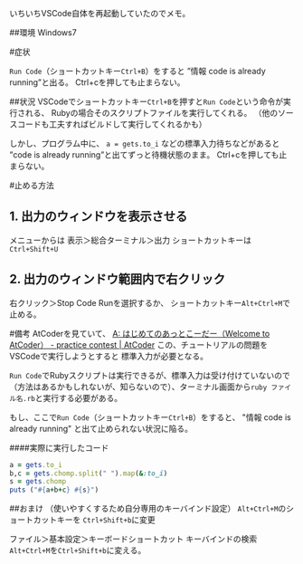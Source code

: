 <!--
title:   VSCode "情報 code is already running" と出て止められない場合の対処。
tags:    VSCode
id:      78e87bec9d9d1de605f0
private: false
-->
いちいちVSCode自体を再起動していたのでメモ。

##環境
Windows7

#症状

`Run Code`（ショートカットキー`Ctrl+B`）をすると
”情報 code is already running”と出る。
Ctrl+cを押しても止まらない。

##状況
VSCodeでショートカットキー`Ctrl+B`を押すと`Run Code`という命令が実行される、
Rubyの場合そのスクリプトファイルを実行してくれる。
（他のソースコードも工夫すればビルドして実行してくれるかも）

しかし、プログラム中に、
`a = gets.to_i`
などの標準入力待ちなどがあると
”code is already running”と出てずっと待機状態のまま。
Ctrl+cを押しても止まらない。



#止める方法
## 1. 出力のウィンドウを表示させる
メニューからは
表示＞総合ターミナル＞出力
ショートカットキーは
`Ctrl+Shift+U`

## 2. 出力のウィンドウ範囲内で右クリック
右クリック＞Stop Code Runを選択するか、
ショートカットキー`Alt+Ctrl+M`で止める。



#備考
AtCoderを見ていて、
[A: はじめてのあっとこーだー（Welcome to AtCoder） - practice contest | AtCoder](https://practice.contest.atcoder.jp/tasks/practice_1)
この、チュートリアルの問題をVSCodeで実行しようとすると
標準入力が必要となる。

`Run Code`でRubyスクリプトは実行できるが、標準入力は受け付けていないので（方法はあるかもしれないが、知らないので）、ターミナル画面から`ruby ファイル名.rb`と実行する必要がある。

もし、ここで`Run Code`（ショートカットキー`Ctrl+B`）をすると、
"情報 code is already running"
と出て止められない状況に陥る。

####実際に実行したコード

```ruby:run_code_practice_1.rb
a = gets.to_i
b,c = gets.chomp.split(" ").map(&:to_i)
s = gets.chomp
puts ("#{a+b+c} #{s}")
```

##おまけ
（使いやすくするため自分専用のキーバインド設定）
`Alt+Ctrl+M`のショートカットキーを
`Ctrl+Shift+b`に変更

ファイル＞基本設定＞キーボードショートカット
キーバインドの検索
`Alt+Ctrl+M`を`Ctrl+Shift+b`に変える。